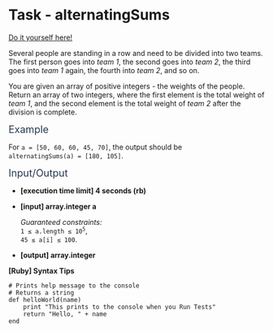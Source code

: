 # Task - alternatingSums

[Do it yourself here!](https://app.codesignal.com/arcade/intro/level-4/cC5QuL9fqvZjXJsW9)

<p>Several people are standing in a row and need to be divided into two teams. The first person goes into <em>team 1</em>, the second goes into <em>team 2</em>, the third goes into <em>team 1</em> again, the fourth into <em>team 2</em>, and so on.</p>
<p>You are given an array of positive integers - the weights of the people. Return an array of two integers, where the first element is the total weight of <em>team 1</em>, and the second element is the total weight of <em>team 2</em> after the division is complete.</p>
<p><span class="markdown--header" style="color:#2b3b52;font-size:1.4em">Example</span></p>
<p>For <code>a = [50, 60, 60, 45, 70]</code>, the output should be<br>
<code>alternatingSums(a) = [180, 105]</code>.</p>
<p><span class="markdown--header" style="color:#2b3b52;font-size:1.4em">Input/Output</span></p>
<ul>
<li>
<p><strong>[execution time limit] 4 seconds (rb)</strong></p>
</li>
<li>
<p><strong>[input] array.integer a</strong></p>
<p><em>Guaranteed constraints:</em><br>
<code>1 ≤ a.length ≤ 10<sup>5</sup></code>,<br>
<code>45 ≤ a[i] ≤ 100</code>.</p>
</li>
<li>
<p><strong>[output] array.integer</strong></p>
</li>
</ul>
<p><strong>[Ruby] Syntax Tips</strong></p>
<pre><code class="language-ruby"><span class="hljs-comment"># Prints help message to the console</span>
<span class="hljs-comment"># Returns a string</span>
<span class="hljs-function"><span class="hljs-keyword">def</span> <span class="hljs-title">helloWorld</span><span class="hljs-params">(name)</span></span>
    print <span class="hljs-string">"This prints to the console when you Run Tests"</span>
    <span class="hljs-keyword">return</span> <span class="hljs-string">"Hello, "</span> + name
<span class="hljs-keyword">end</span>

</code></pre>
